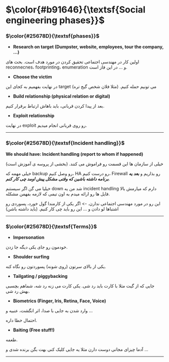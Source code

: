 $\color{#b91646}{\textsf{Social engineering phases}}$
=====================================================

### $\color{#25678D}{\textsf{phases}}$

- **Research on target (Dumpster, website, employees, tour the company, ...)**

اولین کار در مهندسی اجتماعی تحقیق کردن در مورد هدف است. بحث های reconnecnes، footprinting، enumeration و ... در این فاز است. 

- **Choose the victim**

در نهایت بفهمیم به کجای این target می تونیم حمله کنیم. (مثلا فلان شخص گیج تره)

- **Build relationship (physical relation or digital)**

بعد از پیدا کردن قربانی، باید باهاش ارتباط برقرار کنیم.

- **Exploit relationship**

در نهایت exploit رو روی قربانی انجام میدیم.

_____________________________
### $\color{#25678D}{\textsf{Incident handling}}$

**We should have:
Incident handling (report to whom if happened)**

خیلی از سازمان ها این قسمت رو فراموش می کنند. (بخشی از پروسه ی آموزش است)

خیلی مهمه که backup رو وصل کنیم، HA رو درست کنیم، Firewall رو بذاریم و ***بعد یه برنامه داشته باشین که وقتی مشکل پیش اومد چی کار کنم***.


خیلیا می گن اگر سیستنم down شد من یه incident handling دارم که میارمش بالا فایل ها رو ارائه میدم به اون تیمی که لازمه بفهمن مشکله.

این رو در مورد مهندسی اجتماعی ندارن. -> اگر یکی از کارمندا گول خورد، پسوردی رو اشتباها لو دادن و ... این رو باید چی کار کنیم. (باید داشته باشن)

_____________________________
### $\color{#25678D}{\textsf{Terms}}$
- **Impersonation**

خودمون رو جای یکی دیگه جا زدن.

- **Shoulder surfing**

یکی از بالای سرتون (روی شونه) پسوردتون رو نگاه کنه.

- **Tailgating / piggybacking**

جایی که از گیت مثلا با کارت باید رد شی. یکی کارت می زنه رد شه، شماهم بچسبی بهش رد شی.

- **Biometrics (Finger, Iris, Retina, Face, Voice)**

وارد شدن به جایی با صدا، اثر انگشت، عنبیه و ...

احتمال خطا داره.

- **Baiting (Free stuff!)**

طعمه.

آدما چیزای مجانی دوست دارن مثلا یه جایی کلیک کنی بهت بگن برنده شدی و ...
_________________________________
